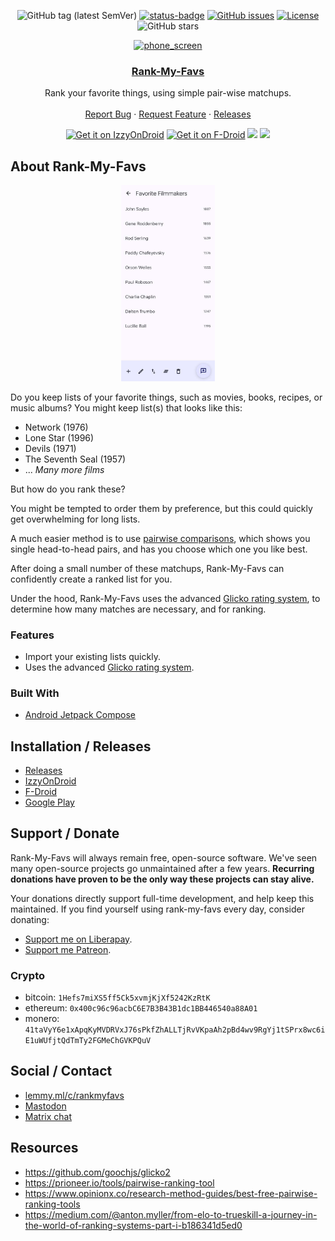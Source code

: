<div align="center">

![GitHub tag (latest SemVer)](https://img.shields.io/github/tag/dessalines/rank-my-favs.svg)
[![status-badge](https://woodpecker.join-lemmy.org/api/badges/dessalines/rank-my-favs/status.svg)](https://woodpecker.join-lemmy.org/dessalines/rank-my-favs)
[![GitHub issues](https://img.shields.io/github/issues-raw/dessalines/rank-my-favs.svg)](https://github.com/dessalines/rank-my-favs/issues)
[![License](https://img.shields.io/github/license/dessalines/rank-my-favs.svg)](LICENSE)
![GitHub stars](https://img.shields.io/github/stars/dessalines/rank-my-favs?style=social)

</div>

<p align="center">
  <a href="https://github.com/dessalines/rank-my-favs" rel="noopener">
    <img width=200px height=200px src="https://raw.githubusercontent.com/dessalines/rank-my-favs/main/app/src/main/res/mipmap-xxxhdpi/ic_launcher.png" alt="phone_screen" />
  </a>

 <h3 align="center"><a href="https://github.com/dessalines/rank-my-favs">Rank-My-Favs</a></h3>
  <p align="center">
    Rank your favorite things, using simple pair-wise matchups.
    <br />
    <br />
    <a href="https://github.com/dessalines/rank-my-favs/issues">Report Bug</a>
    ·
    <a href="https://github.com/dessalines/rank-my-favs/issues">Request Feature</a>
    ·
    <a href="https://github.com/dessalines/rank-my-favs/releases">Releases</a>
  </p>
  <p align="center">
    <a href="https://apt.izzysoft.de/fdroid/index/apk/com.dessalines.rankmyfavs"><img src="https://gitlab.com/IzzyOnDroid/repo/-/raw/master/assets/IzzyOnDroid.png" alt="Get it on IzzyOnDroid" height="80"></a>
    <a href="https://f-droid.org/packages/com.dessalines.rankmyfavs"><img src="https://fdroid.gitlab.io/artwork/badge/get-it-on.png" alt="Get it on F-Droid" height="80"></a>
    <a href="https://play.google.com/store/apps/details?id=com.dessalines.rankmyfavs"><img src="https://cdn.rawgit.com/steverichey/google-play-badge-svg/master/img/en_get.svg" height="80"></a>
    <a href="https://github.com/dessalines/rank-my-favs/releases/latest"><img src="https://raw.githubusercontent.com/andOTP/andOTP/master/assets/badges/get-it-on-github.png" height="80"></a>
  </p>
</p>

## About Rank-My-Favs

<p align="center">
  <a href="https://github.com/dessalines/rank-my-favs" rel="noopener">
    <img width=150px src="./fastlane/metadata/android/en-US/images/phoneScreenshots/1.jpg" alt="phone_screen" />
  </a>
</p>

Do you keep lists of your favorite things, such as movies, books, recipes, or music albums? You might keep list(s) that looks like this:

- Network (1976)
- Lone Star (1996)
- Devils (1971)
- The Seventh Seal (1957)
- ... _Many more films_

But how do you rank these?

You might be tempted to order them by preference, but this could quickly get overwhelming for long lists.

A much easier method is to use [pairwise comparisons](https://www.opinionx.co/blog/pairwise-comparison), which shows you single head-to-head pairs, and has you choose which one you like best.

After doing a small number of these matchups, Rank-My-Favs can confidently create a ranked list for you.

Under the hood, Rank-My-Favs uses the advanced [Glicko rating system](https://en.m.wikipedia.org/wiki/Glicko_rating_system), to determine how many matches are necessary, and for ranking.

### Features

- Import your existing lists quickly.
- Uses the advanced [Glicko rating system](https://en.m.wikipedia.org/wiki/Glicko_rating_system).

### Built With

- [Android Jetpack Compose](https://developer.android.com/jetpack/compose)

## Installation / Releases

- [Releases](https://github.com/dessalines/rank-my-favs/releases)
- [IzzyOnDroid](https://apt.izzysoft.de/fdroid/index/apk/com.dessalines.rankmyfavs)
- [F-Droid](https://f-droid.org/en/packages/com.dessalines.rankmyfavs/)
- [Google Play](https://play.google.com/store/apps/details?id=com.dessalines.rankmyfavs)

## Support / Donate

Rank-My-Favs will always remain free, open-source software. We've seen many open-source projects go unmaintained after a few years. **Recurring donations have proven to be the only way these projects can stay alive.**

Your donations directly support full-time development, and help keep this maintained. If you find yourself using rank-my-favs every day, consider donating:

- [Support me on Liberapay](https://liberapay.com/dessalines).
- [Support me Patreon](https://www.patreon.com/dessalines).

### Crypto

- bitcoin: `1Hefs7miXS5ff5Ck5xvmjKjXf5242KzRtK`
- ethereum: `0x400c96c96acbC6E7B3B43B1dc1BB446540a88A01`
- monero: `41taVyY6e1xApqKyMVDRVxJ76sPkfZhALLTjRvVKpaAh2pBd4wv9RgYj1tSPrx8wc6iE1uWUfjtQdTmTy2FGMeChGVKPQuV`

## Social / Contact

- [lemmy.ml/c/rankmyfavs](https://lemmy.ml/c/rankmyfavs)
- [Mastodon](https://mastodon.social/@dessalines)
- [Matrix chat](https://matrix.to/#/#rank-my-favs:matrix.org)

## Resources

- https://github.com/goochjs/glicko2
- https://prioneer.io/tools/pairwise-ranking-tool
- https://www.opinionx.co/research-method-guides/best-free-pairwise-ranking-tools
- https://medium.com/@anton.myller/from-elo-to-trueskill-a-journey-in-the-world-of-ranking-systems-part-i-b186341d5ed0
